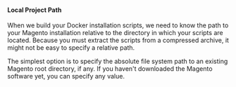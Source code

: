 <div markdown="1">

#### Local Project Path

When we build your Docker installation scripts, we need to know the path to your Magento installation relative to the directory in which your scripts are located. Because you must extract the scripts from a compressed archive, it might not be easy to specify a relative path.

The simplest option is to specify the absolute file system path to an existing Magento root directory, if any. If you haven't downloaded the Magento software yet, you can specify any value.